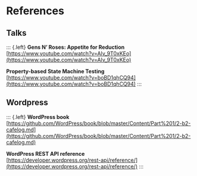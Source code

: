 # References

## Talks

::: {.left}
**Gens N’ Roses: Appetite for Reduction**  
[https://www.youtube.com/watch?v=AIv_9T0xKEo](https://www.youtube.com/watch?v=AIv_9T0xKEo)

**Property-based State Machine Testing**  
[https://www.youtube.com/watch?v=boBD1qhCQ94](https://www.youtube.com/watch?v=boBD1qhCQ94)
:::

## Wordpress

::: {.left}
**WordPress book**  
[https://github.com/WordPress/book/blob/master/Content/Part%201/2-b2-cafelog.md](https://github.com/WordPress/book/blob/master/Content/Part%201/2-b2-cafelog.md)

**WordPress REST API reference**  
[https://developer.wordpress.org/rest-api/reference/](https://developer.wordpress.org/rest-api/reference/)
:::


